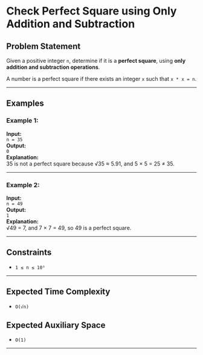 # Check Perfect Square using Only Addition and Subtraction

## Problem Statement

Given a positive integer `n`, determine if it is a **perfect square**, using **only addition and subtraction operations**.

A number is a perfect square if there exists an integer `x` such that `x * x = n`.

---

## Examples

### Example 1:
**Input:**  
`n = 35`  
**Output:**  
`0`  
**Explanation:**  
35 is not a perfect square because √35 ≈ 5.91, and 5 × 5 = 25 ≠ 35.

---

### Example 2:
**Input:**  
`n = 49`  
**Output:**  
`1`  
**Explanation:**  
√49 = 7, and 7 × 7 = 49, so 49 is a perfect square.

---

## Constraints

- `1 ≤ n ≤ 10⁵`

---

## Expected Time Complexity

- `O(√n)`

## Expected Auxiliary Space

- `O(1)`

---

